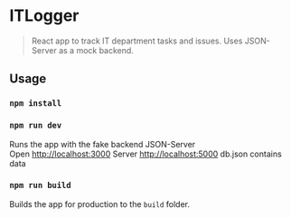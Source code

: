 # ITLogger

> React app to track IT department tasks and issues. Uses JSON-Server as a mock backend.

## Usage

### `npm install`

### `npm run dev`

Runs the app with the fake backend JSON-Server<br>
Open [http://localhost:3000](http://localhost:3000)
Server [http://localhost:5000](http://localhost:5000)
db.json contains data

### `npm run build`

Builds the app for production to the `build` folder.<br>
